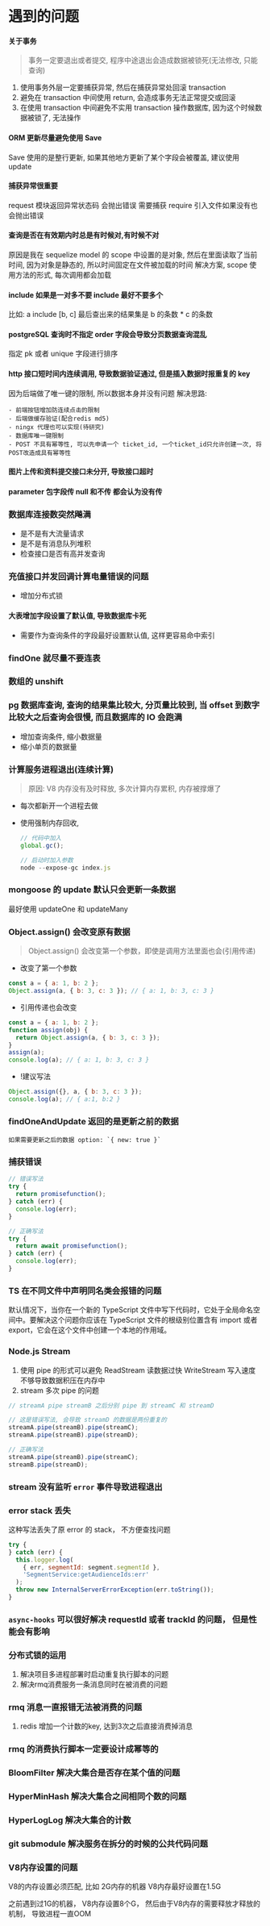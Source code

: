 # 遇到的问题

#### 关于事务

> 事务一定要退出或者提交, 程序中途退出会造成数据被锁死(无法修改, 只能查询)

1. 使用事务外层一定要捕获异常, 然后在捕获异常处回滚 transaction
2. 避免在 transaction 中间使用 return, 会造成事务无法正常提交或回滚
3. 在使用 transaction 中间避免不实用 transaction 操作数据库, 因为这个时候数据被锁了, 无法操作

#### ORM 更新尽量避免使用 Save

Save 使用的是整行更新, 如果其他地方更新了某个字段会被覆盖, 建议使用 update

#### 捕获异常很重要

request 模块返回异常状态码 会抛出错误 需要捕获
require 引入文件如果没有也会抛出错误

#### 查询是否在有效期内时总是有时候对,有时候不对

原因是我在 sequelize model 的 scope 中设置的是对象, 然后在里面读取了当前时间, 因为对象是静态的, 所以时间固定在文件被加载的时间
解决方案, scope 使用方法的形式, 每次调用都会加载

#### include 如果是一对多不要 include 最好不要多个

比如: a include [b, c] 最后查出来的结果集是 b 的条数 \* c 的条数

#### postgreSQL 查询时不指定 order 字段会导致分页数据查询混乱

指定 pk 或者 unique 字段进行排序

#### http 接口短时间内连续调用, 导致数据验证通过, 但是插入数据时报重复的 key

因为后端做了唯一键的限制, 所以数据本身并没有问题
解决思路:

    - 前端按钮增加防连续点击的限制
    - 后端做缓存验证(配合redis md5)
    - ningx 代理也可以实现(待研究)
    - 数据库唯一键限制
    - POST 不具有幂等性, 可以先申请一个 ticket_id, 一个ticket_id只允许创建一次, 将POST改造成具有幂等性

#### 图片上传和资料提交接口未分开, 导致接口超时

#### parameter 包字段传 null 和不传 都会认为没有传

### 数据库连接数突然飚满

- 是不是有大流量请求
- 是不是有消息队列堆积
- 检查接口是否有高并发查询

### 充值接口并发回调计算电量错误的问题

- 增加分布式锁

#### 大表增加字段设置了默认值, 导致数据库卡死

- 需要作为查询条件的字段最好设置默认值, 这样更容易命中索引

### findOne 就尽量不要连表

### 数组的 unshift

### pg 数据库查询, 查询的结果集比较大, 分页量比较到, 当 offset 到数字比较大之后查询会很慢, 而且数据库的 IO 会跑满

- 增加查询条件, 缩小数据量
- 缩小单页的数据量

### 计算服务进程退出(连续计算)

> 原因: V8 内存没有及时释放, 多次计算内存累积, 内存被撑爆了

- 每次都新开一个进程去做
- 使用强制内存回收,

  ```js
  // 代码中加入
  global.gc();

  // 启动时加入参数
  node --expose-gc index.js
  ```

### mongoose 的 update 默认只会更新一条数据

最好使用 updateOne 和 updateMany

### Object.assign() 会改变原有数据

> Object.assign() 会改变第一个参数，即使是调用方法里面也会(引用传递)

- 改变了第一个参数

```js
const a = { a: 1, b: 2 };
Object.assign(a, { b: 3, c: 3 }); // { a: 1, b: 3, c: 3 }
```

- 引用传递也会改变

```js
const a = { a: 1, b: 2 };
function assign(obj) {
  return Object.assign(a, { b: 3, c: 3 });
}
assign(a);
console.log(a); // { a: 1, b: 3, c: 3 }
```

- !建议写法

```js
Object.assign({}, a, { b: 3, c: 3 });
console.log(a); // { a:1, b:2 }
```

### findOneAndUpdate 返回的是更新之前的数据

    如果需要更新之后的数据 option: `{ new: true }`

### 捕获错误

```js
// 错误写法
try {
  return promisefunction();
} catch (err) {
  console.log(err);
}

// 正确写法
try {
  return await promisefunction();
} catch (err) {
  console.log(err);
}
```

### TS 在不同文件中声明同名类会报错的问题

默认情况下，当你在一个新的 TypeScript 文件中写下代码时，它处于全局命名空间中。要解决这个问题你应该在 TypeScript 文件的根级别位置含有 import 或者 export，它会在这个文件中创建一个本地的作用域。

### Node.js Stream

1. 使用 pipe 的形式可以避免 ReadStream 读数据过快 WriteStream 写入速度不够导致数据积压在内存中
2. stream 多次 pipe 的问题

```js
// streamA pipe streamB 之后分别 pipe 到 streamC 和 streamD

// 这是错误写法, 会导致 streamD 的数据是两份重复的
streamA.pipe(streamB).pipe(streamC);
streamA.pipe(streamB).pipe(streamD);

// 正确写法
streamA.pipe(streamB).pipe(streamC);
streamB.pipe(streamD);
```

### stream 没有监听 `error` 事件导致进程退出

### error stack 丢失

这种写法丢失了原 error 的 stack， 不方便查找问题

```js
try {
} catch (err) {
  this.logger.log(
    { err, segmentId: segment.segmentId },
    'SegmentService:getAudienceIds:err'
  );
  throw new InternalServerErrorException(err.toString());
}
```

### `async-hooks` 可以很好解决 requestId 或者 trackId 的问题， 但是性能会有影响

### 分布式锁的运用
  1. 解决项目多进程部署时启动重复执行脚本的问题
  2. 解决rmq消费服务一条消息同时在被消费的问题

### rmq 消息一直报错无法被消费的问题
  1. redis 增加一个计数的key, 达到3次之后直接消费掉消息

### rmq 的消费执行脚本一定要设计成幂等的

### BloomFilter 解决大集合是否存在某个值的问题
### HyperMinHash 解决大集合之间相同个数的问题
### HyperLogLog 解决大集合的计数


### git submodule 解决服务在拆分的时候的公共代码问题


### V8内存设置的问题
V8的内存设置必须匹配, 比如 2G内存的机器  V8内存最好设置在1.5G

之前遇到过1G的机器， V8内存设置8个G， 然后由于V8内存的需要释放才释放的机制， 导致进程一直OOM
